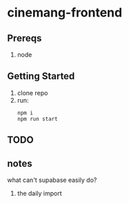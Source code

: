 # cinemang-frontend

## Prereqs

1. node

## Getting Started

1. clone repo
2. run:
   ```
   npm i
   npm run start
   ```

## TODO

## notes

what can't supabase easily do?

1. the daily import
